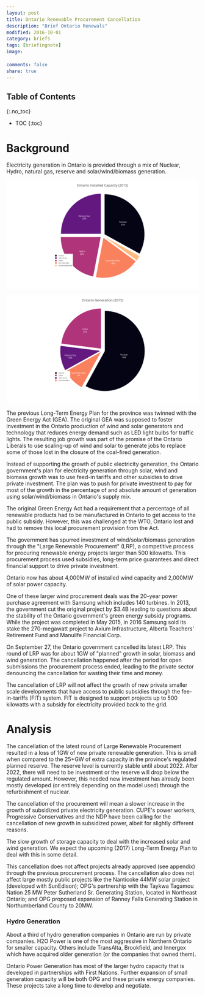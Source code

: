 ```yaml
---
layout: post
title: Ontario Renewable Procurement Cancellation 
description: "Brief Ontario Renewals"
modified: 2016-10-01
category: briefs
tags: [briefingnote]
image:

comments: false
share: true
---
```

## Table of Contents
{:.no_toc}

* TOC
{:toc}


# Background


Electricity generation in Ontario is provided through a mix of Nuclear, Hydro, natural gas, reserve and solar/wind/biomass generation.

[![Installed generation capacity in Ontario (2015)](/images/Ontario-supply.png "supply")](https://plot.ly/~cpress/19/?share_key=Fwq8smDaNZHGrcDjuy20pE)

[![Actual generation used in Ontario (160TWh total 2015)](/images/Ontario-Generation.png "generation")](/images/Ontario-Generation.png)

The previous Long-Term Energy Plan for the province was twinned with the Green Energy Act (GEA). The original GEA was supposed to foster investment in the Ontario production of wind and solar generators and technology that reduces energy demand such as LED light bulbs for traffic lights. The resulting job growth was part of the promise of the Ontario Liberals to use scaling-up of wind and solar to generate jobs to replace some of those lost in the closure of the coal-fired generation.


Instead of supporting the growth of public electricity generation, the Ontario government's plan for electricity generation through solar, wind and biomass growth was to use feed-in tariffs and other subsidies to drive private investment. The plan was to push for private investment to pay for most of the growth in the percentage of and absolute amount of generation using solar/wind/biomass in Ontario's supply mix.

The original Green Energy Act had a requirement that a percentage of all renewable products had to be manufactured in Ontario to get access to the public subsidy. However, this was challenged at the WTO, Ontario lost and had to remove this local procurement provision from the Act.

The government has spurred investment of wind/solar/biomass generation through the "Large Renewable Procurement" (LRP), a competitive process for procuring renewable energy projects larger than 500 kilowatts. This procurement process used subsidies, long-term price guarantees and direct financial support to drive private investment.

Ontario now has about 4,000MW of installed wind capacity and 2,000MW of solar power capacity.

One of these larger wind procurement deals was the 20-year power purchase agreement with Samsung which includes 140 turbines. In 2013, the government cut the original project by $3.4B leading to questions about the stability of the Ontario government's green energy subsidy programs. While the project was completed in May 2015, in 2016 Samsung sold its stake the 270-megawatt project to Axium Infrastructure, Alberta Teachers' Retirement Fund and Manulife Financial Corp.

On September 27, the Ontario government cancelled its latest LRP. This round of LRP was for about 1GW of "planned" growth in solar, biomass and wind generation. The cancellation happened after the period for open submissions the procurement process ended, leading to the private sector denouncing the cancellation for wasting their time and money.

The cancellation of LRP will not affect the growth of new private smaller scale developments that have access to public subsidies through the fee-in-tariffs (FIT) system. FIT is designed to support projects up to 500 kilowatts with a subsidy for electricity provided back to the grid. 

Analysis
========

The cancellation of the latest round of Large Renewable Procurement resulted in a loss of 1GW of new private renewable generation. This is small when compared to the 25+GW of extra capacity in the province's regulated planned reserve. The reserve level is currently stable until about 2022. After 2022, there will need to be investment or the reserve will drop below the regulated amount. However, this needed new investment has already been mostly developed (or entirely depending on the model used) through the refurbishment of nuclear.

The cancellation of the procurement will mean a slower increase in the growth of subsidized private electricity generation. CUPE's power workers, Progressive Conservatives and the NDP have been calling for the cancellation of new growth in subsidized power, albeit for slightly different reasons.

The slow growth of storage capacity to deal with the increased solar and wind generation. We expect the upcoming (2017) Long-Term Energy Plan to deal with this in some detail.

This cancellation does not affect projects already approved (see appendix) through the previous procurement process. The cancellation also does not affect large mostly public projects like the Nanticoke 44MW solar project (developed with SunEdison); OPG's partnership with the Taykwa Tagamou Nation 25 MW Peter Sutherland Sr. Generating Station, located in Northeast Ontario; and ​OPG proposed expansion of Ranney Falls Generating Station in Northumberland County to 20MW.

### Hydro Generation


About a third of hydro generation companies in Ontario are run by private companies. H2O Power is one of the most aggressive in Northern Ontario for smaller capacity. Others include TransAlta, Brookfield, and Innergex which have acquired older generation (or the companies that owned them).

Ontario Power Generation has most of the larger hydro capacity that is developed in partnerships with First Nations. Further expansion of small generation capacity will be both OPG and these private energy companies. These projects take a long time to develop and negotiate.
